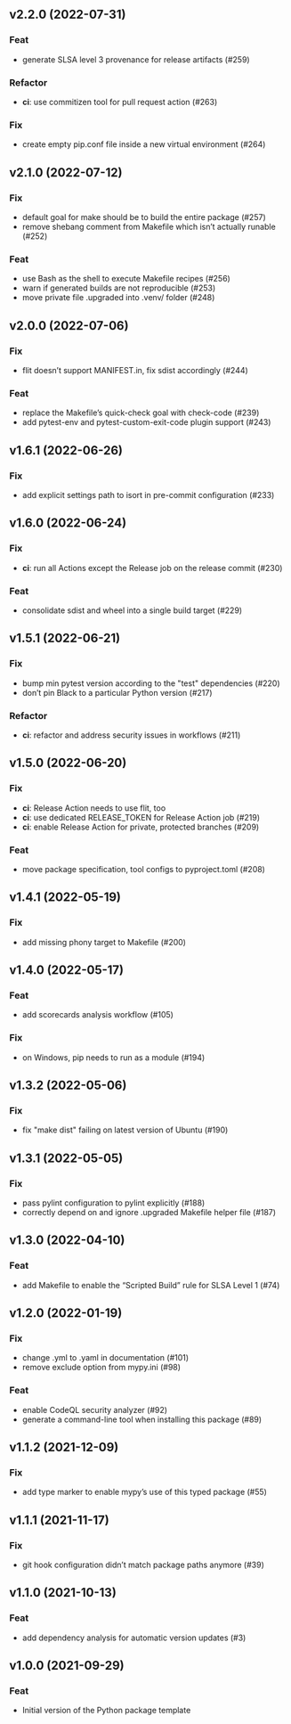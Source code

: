 ## v2.2.0 (2022-07-31)

### Feat

- generate SLSA level 3 provenance for release artifacts (#259)

### Refactor

- **ci**: use commitizen tool for pull request action (#263)

### Fix

- create empty pip.conf file inside a new virtual environment (#264)

## v2.1.0 (2022-07-12)

### Fix

- default goal for make should be to build the entire package (#257)
- remove shebang comment from Makefile which isn’t actually runable (#252)

### Feat

- use Bash as the shell to execute Makefile recipes (#256)
- warn if generated builds are not reproducible (#253)
- move private file .upgraded into .venv/ folder (#248)

## v2.0.0 (2022-07-06)

### Fix

- flit doesn’t support MANIFEST.in, fix sdist accordingly (#244)

### Feat

- replace the Makefile’s quick-check goal with check-code (#239)
- add pytest-env and pytest-custom-exit-code plugin support (#243)

## v1.6.1 (2022-06-26)

### Fix

- add explicit settings path to isort in pre-commit configuration (#233)

## v1.6.0 (2022-06-24)

### Fix

- **ci**: run all Actions except the Release job on the release commit (#230)

### Feat

- consolidate sdist and wheel into a single build target (#229)

## v1.5.1 (2022-06-21)

### Fix

- bump min pytest version according to the "test" dependencies (#220)
- don’t pin Black to a particular Python version (#217)

### Refactor

- **ci**: refactor and address security issues in workflows (#211)

## v1.5.0 (2022-06-20)

### Fix

- **ci**: Release Action needs to use flit, too
- **ci**: use dedicated RELEASE_TOKEN for Release Action job (#219)
- **ci**: enable Release Action for private, protected branches (#209)

### Feat

- move package specification, tool configs to pyproject.toml (#208)

## v1.4.1 (2022-05-19)

### Fix

- add missing phony target to Makefile (#200)

## v1.4.0 (2022-05-17)

### Feat

- add scorecards analysis workflow (#105)

### Fix

- on Windows, pip needs to run as a module (#194)

## v1.3.2 (2022-05-06)

### Fix

- fix "make dist" failing on latest version of Ubuntu (#190)

## v1.3.1 (2022-05-05)

### Fix

- pass pylint configuration to pylint explicitly (#188)
- correctly depend on and ignore .upgraded Makefile helper file (#187)

## v1.3.0 (2022-04-10)

### Feat

- add Makefile to enable the “Scripted Build” rule for SLSA Level 1 (#74)

## v1.2.0 (2022-01-19)

### Fix

- change .yml to .yaml in documentation (#101)
- remove exclude option from mypy.ini (#98)

### Feat

- enable CodeQL security analyzer (#92)
- generate a command-line tool when installing this package (#89)

## v1.1.2 (2021-12-09)

### Fix

- add type marker to enable mypy’s use of this typed package (#55)

## v1.1.1 (2021-11-17)

### Fix

- git hook configuration didn’t match package paths anymore (#39)

## v1.1.0 (2021-10-13)

### Feat

- add dependency analysis for automatic version updates (#3)

## v1.0.0 (2021-09-29)

### Feat

- Initial version of the Python package template
